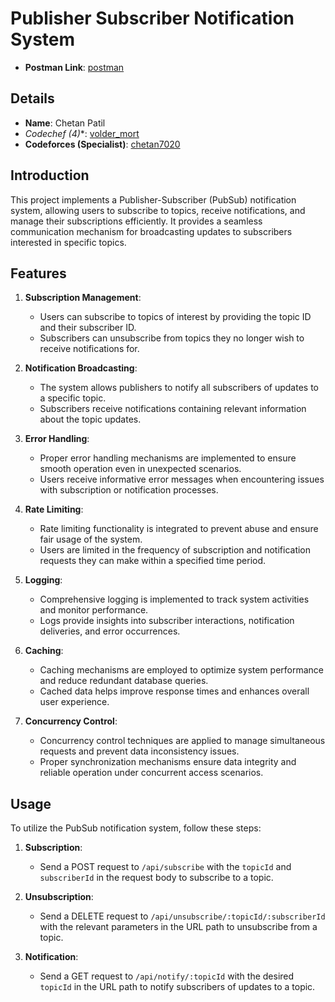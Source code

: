 
# Publisher Subscriber Notification System
- **Postman Link**: [postman](https://www.postman.com/material-geoscientist-56697194/workspace/devdynamics/collection/29632008-20950634-1f30-49f4-a379-bd762cbd092e?action=share&creator=29632008)

## Details

- **Name**: Chetan Patil
- **Codechef (4*)**: [volder_mort](https://www.codechef.com/users/volder_mort)
- **Codeforces (Specialist)**: [chetan7020](https://codeforces.com/profile/chetan7020)

## Introduction

This project implements a Publisher-Subscriber (PubSub) notification system, allowing users to subscribe to topics, receive notifications, and manage their subscriptions efficiently. It provides a seamless communication mechanism for broadcasting updates to subscribers interested in specific topics.

## Features

1. **Subscription Management**:
   - Users can subscribe to topics of interest by providing the topic ID and their subscriber ID.
   - Subscribers can unsubscribe from topics they no longer wish to receive notifications for.

2. **Notification Broadcasting**:
   - The system allows publishers to notify all subscribers of updates to a specific topic.
   - Subscribers receive notifications containing relevant information about the topic updates.

3. **Error Handling**:
   - Proper error handling mechanisms are implemented to ensure smooth operation even in unexpected scenarios.
   - Users receive informative error messages when encountering issues with subscription or notification processes.

4. **Rate Limiting**:
   - Rate limiting functionality is integrated to prevent abuse and ensure fair usage of the system.
   - Users are limited in the frequency of subscription and notification requests they can make within a specified time period.

5. **Logging**:
   - Comprehensive logging is implemented to track system activities and monitor performance.
   - Logs provide insights into subscriber interactions, notification deliveries, and error occurrences.

6. **Caching**:
   - Caching mechanisms are employed to optimize system performance and reduce redundant database queries.
   - Cached data helps improve response times and enhances overall user experience.

7. **Concurrency Control**:
   - Concurrency control techniques are applied to manage simultaneous requests and prevent data inconsistency issues.
   - Proper synchronization mechanisms ensure data integrity and reliable operation under concurrent access scenarios.

## Usage

To utilize the PubSub notification system, follow these steps:

1. **Subscription**:
   - Send a POST request to `/api/subscribe` with the `topicId` and `subscriberId` in the request body to subscribe to a topic.

2. **Unsubscription**:
   - Send a DELETE request to `/api/unsubscribe/:topicId/:subscriberId` with the relevant parameters in the URL path to unsubscribe from a topic.

3. **Notification**:
   - Send a GET request to `/api/notify/:topicId` with the desired `topicId` in the URL path to notify subscribers of updates to a topic.
